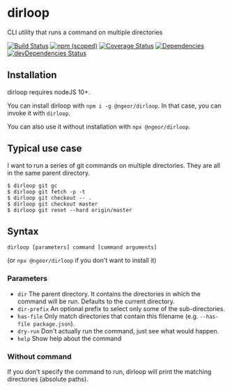 dirloop
=========

CLI utility that runs a command on multiple directories

[![Build Status](https://travis-ci.org/ngeor/dirloop.svg?branch=master)](https://travis-ci.org/ngeor/dirloop)
[![npm (scoped)](https://img.shields.io/npm/v/@ngeor/dirloop.svg)](https://www.npmjs.com/package/@ngeor/dirloop)
[![Coverage Status](https://coveralls.io/repos/github/ngeor/dirloop/badge.svg)](https://coveralls.io/github/ngeor/dirloop)
[![Dependencies](https://david-dm.org/ngeor/dirloop.svg)](https://david-dm.org/ngeor/dirloop)
[![devDependencies Status](https://david-dm.org/ngeor/dirloop/dev-status.svg)](https://david-dm.org/ngeor/dirloop?type=dev)

## Installation

dirloop requires nodeJS 10+.

You can install dirloop with `npm i -g @ngeor/dirloop`. In that case, you can invoke it with `dirloop`.

You can also use it without installation with `npx @ngeor/dirloop`.

## Typical use case

I want to run a series of git commands on multiple directories. They are all in
the same parent directory.

```
$ dirloop git gc
$ dirloop git fetch -p -t
$ dirloop git checkout -- .
$ dirloop git checkout master
$ dirloop git reset --hard origin/master
```

## Syntax

`dirloop [parameters] command [command arguments]`

(or `npx @ngeor/dirloop` if you don't want to install it)

### Parameters

- `dir` The parent directory. It contains the directories in which the command
  will be run. Defaults to the current directory.
- `dir-prefix` An optional prefix to select only some of the
  sub-directories.
- `has-file` Only match directories that contain this filename (e.g. `--has-file package.json`).
- `dry-run` Don't actually run the command, just see what would happen.
- `help` Show help about the command

###  Without command

If you don't specify the command to run, dirloop will print the matching directories (absolute paths).
